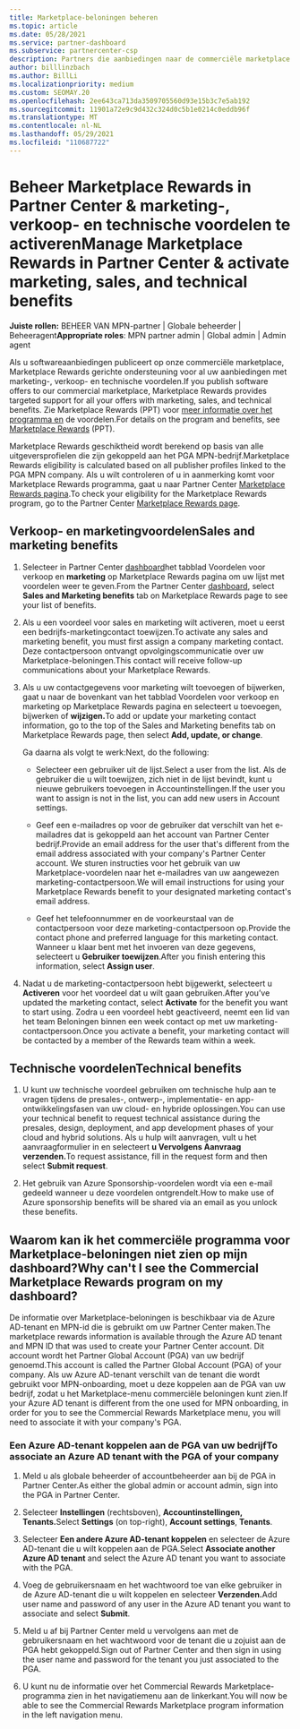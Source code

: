 ```yaml
---
title: Marketplace-beloningen beheren
ms.topic: article
ms.date: 05/28/2021
ms.service: partner-dashboard
ms.subservice: partnercenter-csp
description: Partners die aanbiedingen naar de commerciële marketplace publiceren, komen in aanmerking voor voordelen die marketingondersteuning bieden.
author: billlinzbach
ms.author: BillLi
ms.localizationpriority: medium
ms.custom: SEOMAY.20
ms.openlocfilehash: 2ee643ca713da3509705560d93e15b3c7e5ab192
ms.sourcegitcommit: 11901a72e9c9d432c324d0c5b1e0214c0eddb96f
ms.translationtype: MT
ms.contentlocale: nl-NL
ms.lasthandoff: 05/29/2021
ms.locfileid: "110687722"
---
```

# <a name="manage-marketplace-rewards-in-partner-center--activate-marketing-sales-and-technical-benefits"></a><span data-ttu-id="10c52-103">Beheer Marketplace Rewards in Partner Center & marketing-, verkoop- en technische voordelen te activeren</span><span class="sxs-lookup"><span data-stu-id="10c52-103">Manage Marketplace Rewards in Partner Center & activate marketing, sales, and technical benefits</span></span>

<span data-ttu-id="10c52-104">**Juiste rollen:** BEHEER VAN MPN-partner | Globale beheerder | Beheeragent</span><span class="sxs-lookup"><span data-stu-id="10c52-104">**Appropriate roles**: MPN partner admin | Global admin | Admin agent</span></span>

<span data-ttu-id="10c52-105">Als u softwareaanbiedingen publiceert op onze commerciële marketplace, Marketplace Rewards gerichte ondersteuning voor al uw aanbiedingen met marketing-, verkoop- en technische voordelen.</span><span class="sxs-lookup"><span data-stu-id="10c52-105">If you publish software offers to our commercial marketplace, Marketplace Rewards provides targeted support for all your offers with marketing, sales, and technical benefits.</span></span> <span data-ttu-id="10c52-106">Zie Marketplace Rewards (PPT) voor [meer informatie over het programma en](https://aka.ms/marketplacerewards) de voordelen.</span><span class="sxs-lookup"><span data-stu-id="10c52-106">For details on the program and benefits, see [Marketplace Rewards](https://aka.ms/marketplacerewards) (PPT).</span></span>

<span data-ttu-id="10c52-107">Marketplace Rewards geschiktheid wordt berekend op basis van alle uitgeversprofielen die zijn gekoppeld aan het PGA MPN-bedrijf.</span><span class="sxs-lookup"><span data-stu-id="10c52-107">Marketplace Rewards eligibility is calculated based on all publisher profiles linked to the PGA MPN company.</span></span> <span data-ttu-id="10c52-108">Als u wilt controleren of u in aanmerking komt voor Marketplace Rewards programma, gaat u naar Partner Center [Marketplace Rewards pagina](https://partner.microsoft.com/dashboard/mpn/program/commercialmarketplace).</span><span class="sxs-lookup"><span data-stu-id="10c52-108">To check your eligibility for the Marketplace Rewards program, go to the Partner Center [Marketplace Rewards page](https://partner.microsoft.com/dashboard/mpn/program/commercialmarketplace).</span></span>

## <a name="sales-and-marketing-benefits"></a><span data-ttu-id="10c52-109">Verkoop- en marketingvoordelen</span><span class="sxs-lookup"><span data-stu-id="10c52-109">Sales and marketing benefits</span></span>

1. <span data-ttu-id="10c52-110">Selecteer in Partner Center [dashboard](https://partner.microsoft.com/dashboard)het tabblad Voordelen voor verkoop en **marketing** op Marketplace Rewards pagina om uw lijst met voordelen weer te geven.</span><span class="sxs-lookup"><span data-stu-id="10c52-110">From the Partner Center [dashboard](https://partner.microsoft.com/dashboard), select **Sales and Marketing benefits** tab on Marketplace Rewards page to see your list of benefits.</span></span>

2. <span data-ttu-id="10c52-111">Als u een voordeel voor sales en marketing wilt activeren, moet u eerst een bedrijfs-marketingcontact toewijzen.</span><span class="sxs-lookup"><span data-stu-id="10c52-111">To activate any sales and marketing benefit, you must first assign a company marketing contact.</span></span> <span data-ttu-id="10c52-112">Deze contactpersoon ontvangt opvolgingscommunicatie over uw Marketplace-beloningen.</span><span class="sxs-lookup"><span data-stu-id="10c52-112">This contact will receive follow-up communications about your Marketplace Rewards.</span></span>

3. <span data-ttu-id="10c52-113">Als u uw contactgegevens voor marketing wilt toevoegen of bijwerken, gaat u naar de bovenkant van het tabblad Voordelen voor verkoop en marketing op Marketplace Rewards pagina en selecteert u toevoegen, bijwerken of **wijzigen.**</span><span class="sxs-lookup"><span data-stu-id="10c52-113">To add or update your marketing contact information, go to the top of the Sales and Marketing benefits tab on Marketplace Rewards page, then select **Add, update, or change**.</span></span>

   <span data-ttu-id="10c52-114">Ga daarna als volgt te werk:</span><span class="sxs-lookup"><span data-stu-id="10c52-114">Next, do the following:</span></span>

   - <span data-ttu-id="10c52-115">Selecteer een gebruiker uit de lijst.</span><span class="sxs-lookup"><span data-stu-id="10c52-115">Select a user from the list.</span></span> <span data-ttu-id="10c52-116">Als de gebruiker die u wilt toewijzen, zich niet in de lijst bevindt, kunt u nieuwe gebruikers toevoegen in Accountinstellingen.</span><span class="sxs-lookup"><span data-stu-id="10c52-116">If the user you want to assign is not in the list, you can add new users in Account settings.</span></span>

   - <span data-ttu-id="10c52-117">Geef een e-mailadres op voor de gebruiker dat verschilt van het e-mailadres dat is gekoppeld aan het account van Partner Center bedrijf.</span><span class="sxs-lookup"><span data-stu-id="10c52-117">Provide an email address for the user that's different from the email address associated with your company's Partner Center account.</span></span> <span data-ttu-id="10c52-118">We sturen instructies voor het gebruik van uw Marketplace-voordelen naar het e-mailadres van uw aangewezen marketing-contactpersoon.</span><span class="sxs-lookup"><span data-stu-id="10c52-118">We will email instructions for using your Marketplace Rewards benefit to your designated marketing contact's email address.</span></span>

   - <span data-ttu-id="10c52-119">Geef het telefoonnummer en de voorkeurstaal van de contactpersoon voor deze marketing-contactpersoon op.</span><span class="sxs-lookup"><span data-stu-id="10c52-119">Provide the contact phone and preferred language for this marketing contact.</span></span> <span data-ttu-id="10c52-120">Wanneer u klaar bent met het invoeren van deze gegevens, selecteert u **Gebruiker toewijzen**.</span><span class="sxs-lookup"><span data-stu-id="10c52-120">After you finish entering this information, select **Assign user**.</span></span>

4. <span data-ttu-id="10c52-121">Nadat u de marketing-contactpersoon hebt bijgewerkt, selecteert u **Activeren** voor het voordeel dat u wilt gaan gebruiken.</span><span class="sxs-lookup"><span data-stu-id="10c52-121">After you’ve updated the marketing contact, select **Activate** for the benefit you want to start using.</span></span> <span data-ttu-id="10c52-122">Zodra u een voordeel hebt geactiveerd, neemt een lid van het team Beloningen binnen een week contact op met uw marketing-contactpersoon.</span><span class="sxs-lookup"><span data-stu-id="10c52-122">Once you activate a benefit, your marketing contact will be contacted by a member of the Rewards team within a week.</span></span>

## <a name="technical-benefits"></a><span data-ttu-id="10c52-123">Technische voordelen</span><span class="sxs-lookup"><span data-stu-id="10c52-123">Technical benefits</span></span>

1. <span data-ttu-id="10c52-124">U kunt uw technische voordeel gebruiken om technische hulp aan te vragen tijdens de presales-, ontwerp-, implementatie- en app-ontwikkelingsfasen van uw cloud- en hybride oplossingen.</span><span class="sxs-lookup"><span data-stu-id="10c52-124">You can use your technical benefit to request technical assistance during the presales, design, deployment, and app development phases of your cloud and hybrid solutions.</span></span> <span data-ttu-id="10c52-125">Als u hulp wilt aanvragen, vult u het aanvraagformulier in en selecteert **u Vervolgens Aanvraag verzenden.**</span><span class="sxs-lookup"><span data-stu-id="10c52-125">To request assistance, fill in the request form and then select **Submit request**.</span></span>

2. <span data-ttu-id="10c52-126">Het gebruik van Azure Sponsorship-voordelen wordt via een e-mail gedeeld wanneer u deze voordelen ontgrendelt.</span><span class="sxs-lookup"><span data-stu-id="10c52-126">How to make use of Azure sponsorship benefits will be shared via an email as you unlock these benefits.</span></span>

## <a name="why-cant-i-see-the-commercial-marketplace-rewards-program-on-my-dashboard"></a><span data-ttu-id="10c52-127">Waarom kan ik het commerciële programma voor Marketplace-beloningen niet zien op mijn dashboard?</span><span class="sxs-lookup"><span data-stu-id="10c52-127">Why can't I see the Commercial Marketplace Rewards program on my dashboard?</span></span>

<span data-ttu-id="10c52-128">De informatie over Marketplace-beloningen is beschikbaar via de Azure AD-tenant en MPN-id die is gebruikt om uw Partner Center maken.</span><span class="sxs-lookup"><span data-stu-id="10c52-128">The marketplace rewards information is available through the Azure AD tenant and MPN ID that was used to create your Partner Center account.</span></span> <span data-ttu-id="10c52-129">Dit account wordt het Partner Global Account (PGA) van uw bedrijf genoemd.</span><span class="sxs-lookup"><span data-stu-id="10c52-129">This account is called the Partner Global Account (PGA) of your company.</span></span> <span data-ttu-id="10c52-130">Als uw Azure AD-tenant verschilt van de tenant die wordt gebruikt voor MPN-onboarding, moet u deze koppelen aan de PGA van uw bedrijf, zodat u het Marketplace-menu commerciële beloningen kunt zien.</span><span class="sxs-lookup"><span data-stu-id="10c52-130">If your Azure AD tenant is different from the  one used for MPN onboarding, in order for you to see the Commercial Rewards Marketplace menu, you will need to associate it with your company's PGA.</span></span>

### <a name="to-associate-an-azure-ad-tenant-with-the-pga-of-your-company"></a><span data-ttu-id="10c52-131">Een Azure AD-tenant koppelen aan de PGA van uw bedrijf</span><span class="sxs-lookup"><span data-stu-id="10c52-131">To associate an Azure AD tenant with the PGA of your company</span></span>

1. <span data-ttu-id="10c52-132">Meld u als globale beheerder of accountbeheerder aan bij de PGA in Partner Center.</span><span class="sxs-lookup"><span data-stu-id="10c52-132">As either the global admin or account admin, sign into the PGA in Partner Center.</span></span>

2. <span data-ttu-id="10c52-133">Selecteer **Instellingen** (rechtsboven), **Accountinstellingen,** **Tenants.**</span><span class="sxs-lookup"><span data-stu-id="10c52-133">Select **Settings** (on top-right), **Account settings**, **Tenants**.</span></span>

3. <span data-ttu-id="10c52-134">Selecteer **Een andere Azure AD-tenant koppelen** en selecteer de Azure AD-tenant die u wilt koppelen aan de PGA.</span><span class="sxs-lookup"><span data-stu-id="10c52-134">Select **Associate another Azure AD tenant** and select the Azure AD tenant you want to associate with the PGA.</span></span>

4. <span data-ttu-id="10c52-135">Voeg de gebruikersnaam en het wachtwoord toe van elke gebruiker in de Azure AD-tenant die u wilt koppelen en selecteer **Verzenden.**</span><span class="sxs-lookup"><span data-stu-id="10c52-135">Add user name and password of any user in the Azure AD tenant you want to associate and select **Submit**.</span></span>

5. <span data-ttu-id="10c52-136">Meld u af bij Partner Center meld u vervolgens aan met de gebruikersnaam en het wachtwoord voor de tenant die u zojuist aan de PGA hebt gekoppeld.</span><span class="sxs-lookup"><span data-stu-id="10c52-136">Sign out of Partner Center and then sign in using the user name and password for the tenant you just associated to the PGA.</span></span>

6. <span data-ttu-id="10c52-137">U kunt nu de informatie over het Commercial Rewards Marketplace-programma zien in het navigatiemenu aan de linkerkant.</span><span class="sxs-lookup"><span data-stu-id="10c52-137">You will now be able to see the Commercial Rewards Marketplace program information in the left navigation menu.</span></span>
